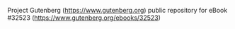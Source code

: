Project Gutenberg (https://www.gutenberg.org) public repository for eBook #32523 (https://www.gutenberg.org/ebooks/32523)
